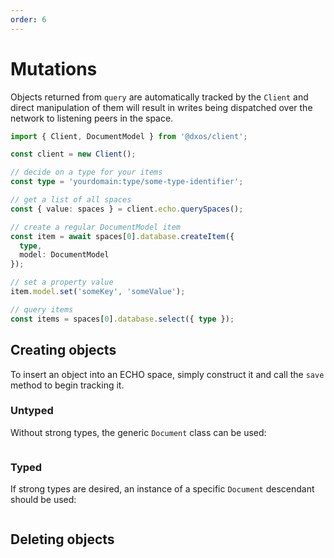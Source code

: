 ```yaml
---
order: 6
---
```


# Mutations

Objects returned from `query` are automatically tracked by the `Client` and direct manipulation of them will result in writes being dispatched over the network to listening peers in the space.

```ts file=./snippets/write-items.ts#L5-
import { Client, DocumentModel } from '@dxos/client';

const client = new Client();

// decide on a type for your items
const type = 'yourdomain:type/some-type-identifier';

// get a list of all spaces
const { value: spaces } = client.echo.querySpaces();

// create a regular DocumentModel item
const item = await spaces[0].database.createItem({
  type,
  model: DocumentModel
});

// set a property value
item.model.set('someKey', 'someValue');

// query items
const items = spaces[0].database.select({ type });
```

## Creating objects
To insert an object into an ECHO space, simply construct it and call the `save` method to begin tracking it.

### Untyped
Without strong types, the generic `Document` class can be used:
```tsx file=./snippets/create-objects.ts#L5-

```

### Typed
If strong types are desired, an instance of a specific `Document` descendant should be used:
```tsx file=./snippets/create-objects-typed.ts#L5-

```

## Deleting objects